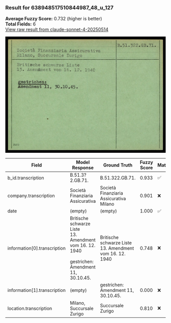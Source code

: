 ### Result for 638948517510844987_48_u_127
**Average Fuzzy Score:** 0.732 (higher is better)<br>
**Total Fields:** 6<br>
[View raw result from claude-sonnet-4-20250514](https://github.com/RISE-UNIBAS/humanities_data_benchmark/blob/main/results/2025-10-24/T0323/request_T0323_638948517510844987_48_u_127.json)

<img src="https://github.com/RISE-UNIBAS/humanities_data_benchmark/blob/main/benchmarks/blacklist/images/638948517510844987_48_u_127.jpg?raw=true" alt="638948517510844987_48_u_127" width="600px">

| Field | Model Response | Ground Truth | Fuzzy Score | Match |
|-------|----------------|--------------|-------------|-------|
| b_id.transcription | B.51.3?2.GB.71. | B.51.322.GB.71. | 0.933 | ✅ |
| company.transcription | Società Finanziaria Assicurativa | Società Finanziaria Assicurativa Milano | 0.901 | ❌ |
| date | (empty) | (empty) | 1.000 | ✅ |
| information[0].transcription | Britische schwarze Liste<br>13. Amendment vom 16. 12. 1940<br><br>gestrichen:<br>Amendment 11, 30.10.45. | Britische schwarze Liste<br>13. Amendment vom 16. 12. 1940 | 0.748 | ❌ |
| information[1].transcription | (empty) | gestrichen:<br>Amendment 11, 30.10.45. | 0.000 | ❌ |
| location.transcription | Milano, Succursale Zurigo | Succursale Zurigo | 0.810 | ❌ |
